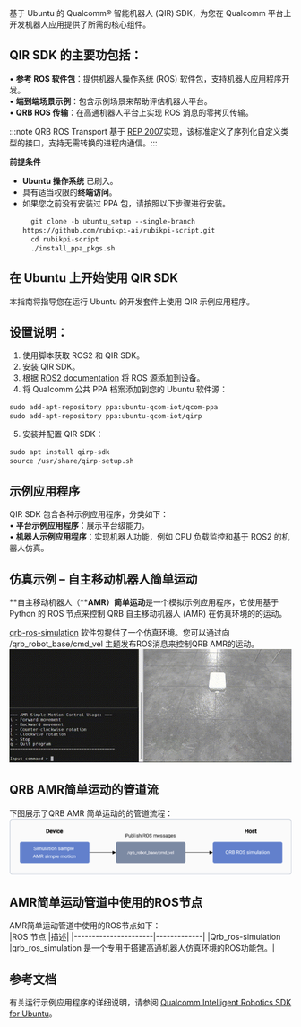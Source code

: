 基于 Ubuntu 的 Qualcomm® 智能机器人 (QIR) SDK，为您在 Qualcomm 平台上开发机器人应用提供了所需的核心组件。

## QIR SDK 的主要功包括：

• 	**参考 ROS 软件包**：提供机器人操作系统 (ROS) 软件包，支持机器人应用程序开发。  
• 	**端到端场景示例**：包含示例场景来帮助评估机器人平台。  
• 	**QRB ROS 传输**：在高通机器人平台上实现 ROS 消息的零拷贝传输。

:::note QRB ROS Transport 基于 [REP 2007](https://www.ros.org/reps/rep-2007.html)实现，该标准定义了序列化自定义类型的接口，支持无需转换的进程内通信。:::

**前提条件**

* **Ubuntu 操作系统** 已刷入。
* 具有适当权限的**终端访问**。
* 如果您之前没有安装过 PPA 包，请按照以下步骤进行安装。
  ```shell
    git clone -b ubuntu_setup --single-branch https://github.com/rubikpi-ai/rubikpi-script.git 
    cd rubikpi-script  
    ./install_ppa_pkgs.sh 
  ```

## 在 Ubuntu 上开始使用 QIR SDK

本指南将指导您在运行 Ubuntu 的开发套件上使用 QIR 示例应用程序。

## 设置说明：

1. 使用脚本获取 ROS2 和 QIR SDK。
2. 安装 QIR SDK。
3. 根据 [ROS2 documentation](https://github.com/ros2/ros2_documentation/blob/jazzy/source/Installation/_Apt-Repositories.rst) 将 ROS 源添加到设备。
4. 将 Qualcomm 公共 PPA 档案添加到您的 Ubuntu 软件源：

```shell
sudo add-apt-repository ppa:ubuntu-qcom-iot/qcom-ppa
sudo add-apt-repository ppa:ubuntu-qcom-iot/qirp
```

5. 安装并配置 QIR SDK：

```shell
sudo apt install qirp-sdk
source /usr/share/qirp-setup.sh
```

## 示例应用程序

QIR SDK 包含各种示例应用程序，分类如下：  
• 	**平台示例应用程序**：展示平台级能力。  
• 	**机器人示例应用程序**：实现机器人功能，例如 CPU 负载监控和基于 ROS2 的机器人仿真。

## 仿真示例 – 自主移动机器人简单运动

**自主移动机器人（******AMR）简单运动****是一个模拟示例应用程序，它使用基于 Python 的 ROS 节点来控制 QRB 自主移动机器人 (AMR) 在仿真环境的的运动。

[qrb-ros-simulation](https://github.com/qualcomm-qrb-ros/qrb_ros_simulation) 软件包提供了一个仿真环境。您可以通过向 /qrb\_robot\_base/cmd\_vel 主题发布ROS消息来控制QRB AMR的运动。  
![](../Robotics1.gif)

## QRB AMR简单运动的管道流

下图展示了QRB AMR 简单运动的的管道流程：  
![](../Robotics2.png)

## AMR简单运动管道中使用的ROS节点

AMR简单运动管道中使用的ROS节点如下：  
\|ROS 节点	           \|描述\| \|----------------------\|-------------\| \|Qrb\_ros-simulation    \|qrb\_ros\_simulation 是一个专用于搭建高通机器人仿真环境的ROS功能包。\|

## 参考文档

有关运行示例应用程序的详细说明，请参阅 [Qualcomm Intelligent Robotics SDK for Ubuntu](https://docs.qualcomm.com/bundle/publicresource/topics/80-90441-2/robotics-platform-samples_3_1.html?state=preview)。